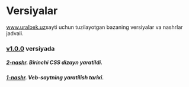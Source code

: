 # Versiyalar
<a href="https://uralbek.netlify.app/">www.uralbek.uz</a>sayti uchun tuzilayotgan bazaning versiyalar va nashrlar jadvali.

<h3><a href="https://v1-0-0.netlify.app/">v1.0.0</a> versiyada</h3>


<h5><a href="https://0-0-2.netlify.app/">2-nashr</a>. Birinchi CSS dizayn yaratildi.</h5>

<h5><a href="https://0-0-1.netlify.app/">1-nashr</a>. Veb-saytning yaratilish tarixi.</h5>







